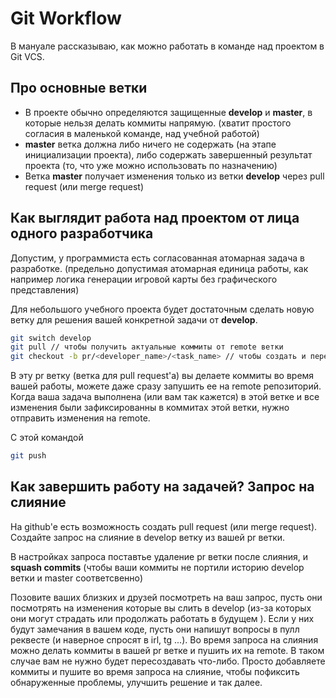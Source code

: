 # Git Workflow

В мануале рассказываю, как можно работать в команде над проектом в Git VCS.

## Про основные ветки

- В проекте обычно определяются защищенные **develop** и **master**, в которые нельзя делать коммиты напрямую. (хватит простого согласия в маленькой команде, над учебной работой)
- **master** ветка должна либо ничего не содержать (на этапе инициализации проекта), либо содержать завершенный результат проекта (то, что уже можно использовать по назначению)
- Ветка **master** получает изменения только из ветки **develop** через pull request (или merge request)


## Как выглядит работа над проектом от лица одного разработчика

Допустим, у программиста есть согласованная атомарная задача в разработке. (предельно допустимая атомарная единица работы, как например логика генерации игровой карты без графического представления)

Для небольшого учебного проекта будет достаточным сделать новую ветку для решения вашей конкретной задачи от **develop**.

```bash
git switch develop
git pull // чтобы получить актуальные коммиты от remote ветки
git checkout -b pr/<developer_name>/<task_name> // чтобы создать и переключиться на ветку вашей задачи
```

В эту pr ветку (ветка для pull request'a) вы делаете коммиты во время вашей работы, можете даже сразу запушить ее на remote репозиторий.
Когда ваша задача выполнена (или вам так кажется) в этой ветке и все изменения были зафиксированны в коммитах этой ветки, нужно отправить изменения на remote.

С этой командой
```bash
git push
```

## Как завершить работу на задачей? Запрос на слияние

На github'e есть возможность создать pull request (или merge request). Создайте запрос на слияние в develop ветку из вашей pr ветки.

В настройках запроса поставтье удаление pr ветки после слияния, и **squash commits** (чтобы ваши коммиты не портили историю develop ветки и master соответсвенно)


Позовите ваших близких и друзей посмотреть на ваш запрос, пусть они посмотрять на изменения которые вы слить в develop (из-за которых они могут страдать или продолжать работать в будущем ). Если у них будут замечания в вашем коде, пусть они напишут вопросы в пулл реквесте (и наверное спросят в irl, tg ...). Во время запроса на слияния можно делать коммиты в вашей pr ветке и пушить их на remote. В таком случае вам не нужно будет пересоздавать что-либо. Просто добавляете коммиты и пушите во время запроса на слияние, чтобы пофиксить обнаруженные проблемы, улучшить решение и так далее.